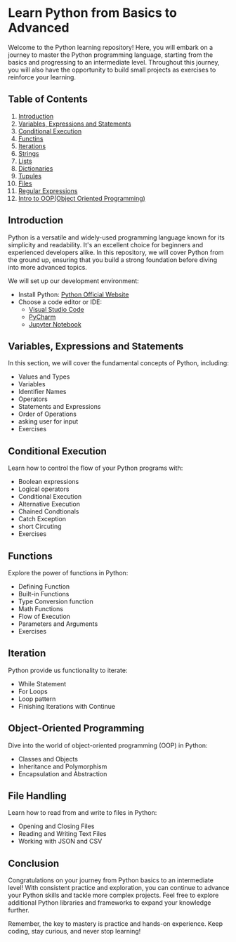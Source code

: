 # Learn Python from Basics to Advanced

Welcome to the Python learning repository! Here, you will embark on a journey to master the Python programming language, starting from the basics and progressing to an intermediate level. Throughout this journey, you will also have the opportunity to build small projects as exercises to reinforce your learning.

## Table of Contents

1. [Introduction](#introduction)
2. [Variables, Expressions and Statements](#variables)
3. [Conditional Execution](#conditional-Execution)
4. [Functins](#Functions)
5. [Iterations](#Iteration)
6. [Strings](#Strings)
7. [Lists](#Lists)
8. [Dictionaries](#Dictionaries)
9. [Tupules](#Tupules)
10. [Files](#Files)
11. [Regular Expressions](#Regular-Expression)
12. [Intro to OOP(Object Oriented Programming)](#OOP)



## Introduction

Python is a versatile and widely-used programming language known for its simplicity and readability. It's an excellent choice for beginners and experienced developers alike. In this repository, we will cover Python from the ground up, ensuring that you build a strong foundation before diving into more advanced topics.

We will set up our development environment:

- Install Python: [Python Official Website](https://www.python.org/downloads/)
- Choose a code editor or IDE:
  - [Visual Studio Code](https://code.visualstudio.com/)
  - [PyCharm](https://www.jetbrains.com/pycharm/)
  - [Jupyter Notebook](https://jupyter.org/)

## Variables, Expressions and Statements

In this section, we will cover the fundamental concepts of Python, including:

- Values and Types 
- Variables
- Identifier Names
- Operators
- Statements and Expressions
- Order of Operations
- asking user for input
- Exercises

## Conditional Execution

Learn how to control the flow of your Python programs with:

- Boolean expressions
- Logical operators
- Conditional Execution
- Alternative Execution
- Chained Condtionals
- Catch Exception
- short Circuting
- Exercises 

## Functions

Explore the power of functions in Python:

- Defining Function
- Built-in Functions
- Type Conversion function
- Math Functions
- Flow of Execution
- Parameters and Arguments
- Exercises

## Iteration

Python provide us functionality to iterate:

- While Statement
- For Loops
- Loop pattern
- Finishing Iterations with Continue 

## Object-Oriented Programming

Dive into the world of object-oriented programming (OOP) in Python:

- Classes and Objects
- Inheritance and Polymorphism
- Encapsulation and Abstraction

## File Handling

Learn how to read from and write to files in Python:

- Opening and Closing Files
- Reading and Writing Text Files
- Working with JSON and CSV


## Conclusion

Congratulations on your journey from Python basics to an intermediate level! With consistent practice and exploration, you can continue to advance your Python skills and tackle more complex projects. Feel free to explore additional Python libraries and frameworks to expand your knowledge further.

Remember, the key to mastery is practice and hands-on experience. Keep coding, stay curious, and never stop learning!
